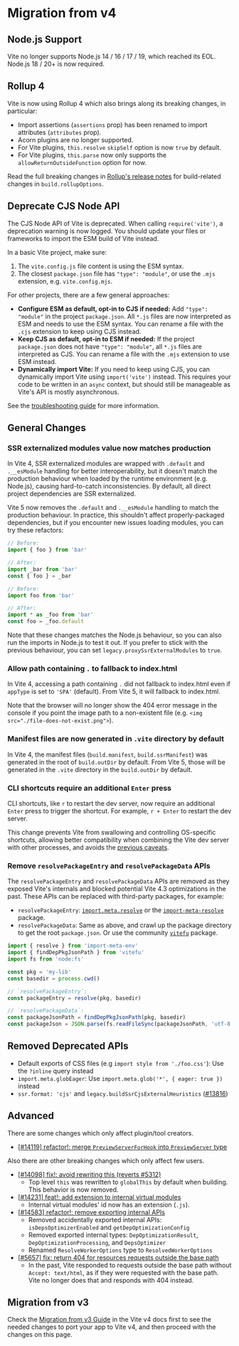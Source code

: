 # Migration from v4

## Node.js Support

Vite no longer supports Node.js 14 / 16 / 17 / 19, which reached its EOL. Node.js 18 / 20+ is now required.

## Rollup 4

Vite is now using Rollup 4 which also brings along its breaking changes, in particular:

- Import assertions (`assertions` prop) has been renamed to import attributes (`attributes` prop).
- Acorn plugins are no longer supported.
- For Vite plugins, `this.resolve` `skipSelf` option is now `true` by default.
- For Vite plugins, `this.parse` now only supports the `allowReturnOutsideFunction` option for now.

Read the full breaking changes in [Rollup's release notes](https://github.com/rollup/rollup/releases/tag/v4.0.0) for build-related changes in `build.rollupOptions`.

## Deprecate CJS Node API

The CJS Node API of Vite is deprecated. When calling `require('vite')`, a deprecation warning is now logged. You should update your files or frameworks to import the ESM build of Vite instead.

In a basic Vite project, make sure:

1. The `vite.config.js` file content is using the ESM syntax.
2. The closest `package.json` file has `"type": "module"`, or use the `.mjs` extension, e.g. `vite.config.mjs`.

For other projects, there are a few general approaches:

- **Configure ESM as default, opt-in to CJS if needed:** Add `"type": "module"` in the project `package.json`. All `*.js` files are now interpreted as ESM and needs to use the ESM syntax. You can rename a file with the `.cjs` extension to keep using CJS instead.
- **Keep CJS as default, opt-in to ESM if needed:** If the project `package.json` does not have `"type": "module"`, all `*.js` files are interpreted as CJS. You can rename a file with the `.mjs` extension to use ESM instead.
- **Dynamically import Vite:** If you need to keep using CJS, you can dynamically import Vite using `import('vite')` instead. This requires your code to be written in an `async` context, but should still be manageable as Vite's API is mostly asynchronous.

See the [troubleshooting guide](https://vitejs.dev/guide/troubleshooting.html#vite-cjs-node-api-deprecated) for more information.

## General Changes

### SSR externalized modules value now matches production

In Vite 4, SSR externalized modules are wrapped with `.default` and `.__esModule` handling for better interoperability, but it doesn't match the production behaviour when loaded by the runtime environment (e.g. Node.js), causing hard-to-catch inconsistencies. By default, all direct project dependencies are SSR externalized.

Vite 5 now removes the `.default` and `.__esModule` handling to match the production behaviour. In practice, this shouldn't affect properly-packaged dependencies, but if you encounter new issues loading modules, you can try these refactors:

```js
// Before:
import { foo } from 'bar'

// After:
import _bar from 'bar'
const { foo } = _bar
```

```js
// Before:
import foo from 'bar'

// After:
import * as _foo from 'bar'
const foo = _foo.default
```

Note that these changes matches the Node.js behaviour, so you can also run the imports in Node.js to test it out. If you prefer to stick with the previous behaviour, you can set `legacy.proxySsrExternalModules` to `true`.

### Allow path containing `.` to fallback to index.html

In Vite 4, accessing a path containing `.` did not fallback to index.html even if `appType` is set to `'SPA'` (default).
From Vite 5, it will fallback to index.html.

Note that the browser will no longer show the 404 error message in the console if you point the image path to a non-existent file (e.g. `<img src="./file-does-not-exist.png">`).

### Manifest files are now generated in `.vite` directory by default

In Vite 4, the manifest files (`build.manifest`, `build.ssrManifest`) was generated in the root of `build.outDir` by default. From Vite 5, those will be generated in the `.vite` directory in the `build.outDir` by default.

### CLI shortcuts require an additional `Enter` press

CLI shortcuts, like `r` to restart the dev server, now require an additional `Enter` press to trigger the shortcut. For example, `r + Enter` to restart the dev server.

This change prevents Vite from swallowing and controlling OS-specific shortcuts, allowing better compatibility when combining the Vite dev server with other processes, and avoids the [previous caveats](https://github.com/vitejs/vite/pull/14342).

### Remove `resolvePackageEntry` and `resolvePackageData` APIs

The `resolvePackageEntry` and `resolvePackageData` APIs are removed as they exposed Vite's internals and blocked potential Vite 4.3 optimizations in the past. These APIs can be replaced with third-party packages, for example:

- `resolvePackageEntry`: [`import.meta.resolve`](https://developer.mozilla.org/en-US/docs/Web/JavaScript/Reference/Operators/import.meta/resolve) or the [`import-meta-resolve`](https://github.com/wooorm/import-meta-resolve) package.
- `resolvePackageData`: Same as above, and crawl up the package directory to get the root `package.json`. Or use the community [`vitefu`](https://github.com/svitejs/vitefu) package.

```js
import { resolve } from 'import-meta-env'
import { findDepPkgJsonPath } from 'vitefu'
import fs from 'node:fs'

const pkg = 'my-lib'
const basedir = process.cwd()

// `resolvePackageEntry`:
const packageEntry = resolve(pkg, basedir)

// `resolvePackageData`:
const packageJsonPath = findDepPkgJsonPath(pkg, basedir)
const packageJson = JSON.parse(fs.readFileSync(packageJsonPath, 'utf-8'))
```

## Removed Deprecated APIs

- Default exports of CSS files (e.g `import style from './foo.css'`): Use the `?inline` query instead
- `import.meta.globEager`: Use `import.meta.glob('*', { eager: true })` instead
- `ssr.format: 'cjs'` and `legacy.buildSsrCjsExternalHeuristics` ([#13816](https://github.com/vitejs/vite/discussions/13816))

## Advanced

There are some changes which only affect plugin/tool creators.

- [[#14119] refactor!: merge `PreviewServerForHook` into `PreviewServer` type](https://github.com/vitejs/vite/pull/14119)

Also there are other breaking changes which only affect few users.

- [[#14098] fix!: avoid rewriting this (reverts #5312)](https://github.com/vitejs/vite/pull/14098)
  - Top level `this` was rewritten to `globalThis` by default when building. This behavior is now removed.
- [[#14231] feat!: add extension to internal virtual modules](https://github.com/vitejs/vite/pull/14231)
  - Internal virtual modules' id now has an extension (`.js`).
- [[#14583] refactor!: remove exporting internal APIs](https://github.com/vitejs/vite/pull/14583)
  - Removed accidentally exported internal APIs: `isDepsOptimizerEnabled` and `getDepOptimizationConfig`
  - Removed exported internal types: `DepOptimizationResult`, `DepOptimizationProcessing`, and `DepsOptimizer`
  - Renamed `ResolveWorkerOptions` type to `ResolvedWorkerOptions`
- [[#5657] fix: return 404 for resources requests outside the base path](https://github.com/vitejs/vite/pull/5657)
  - In the past, Vite responded to requests outside the base path without `Accept: text/html`, as if they were requested with the base path. Vite no longer does that and responds with 404 instead.

## Migration from v3

Check the [Migration from v3 Guide](https://v4.vitejs.dev/guide/migration.html) in the Vite v4 docs first to see the needed changes to port your app to Vite v4, and then proceed with the changes on this page.
